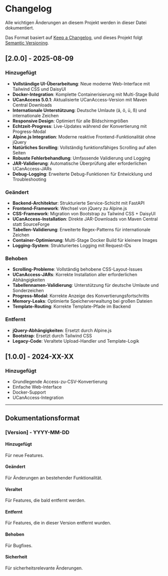 # Changelog

Alle wichtigen Änderungen an diesem Projekt werden in dieser Datei dokumentiert.

Das Format basiert auf [Keep a Changelog](https://keepachangelog.com/de/1.0.0/),
und dieses Projekt folgt [Semantic Versioning](https://semver.org/spec/v2.0.0.html).

## [2.0.0] - 2025-08-09

### Hinzugefügt
- **Vollständige UI-Überarbeitung**: Neue moderne Web-Interface mit Tailwind CSS und DaisyUI
- **Docker-Integration**: Komplette Containerisierung mit Multi-Stage Build
- **UCanAccess 5.0.1**: Aktualisierte UCanAccess-Version mit Maven Central Downloads
- **Internationale Unterstützung**: Deutsche Umlaute (ä, ö, ü, ß) und internationale Zeichen
- **Responsive Design**: Optimiert für alle Bildschirmgrößen
- **Echtzeit-Progress**: Live-Updates während der Konvertierung mit Progress-Modal
- **Alpine.js Integration**: Moderne reaktive Frontend-Funktionalität ohne jQuery
- **Natürliches Scrolling**: Vollständig funktionsfähiges Scrolling auf allen Seiten
- **Robuste Fehlerbehandlung**: Umfassende Validierung und Logging
- **JAR-Validierung**: Automatische Überprüfung aller erforderlichen UCanAccess-JARs
- **Debug-Logging**: Erweiterte Debug-Funktionen für Entwicklung und Troubleshooting

### Geändert
- **Backend-Architektur**: Strukturierte Service-Schicht mit FastAPI
- **Frontend-Framework**: Wechsel von jQuery zu Alpine.js
- **CSS-Framework**: Migration von Bootstrap zu Tailwind CSS + DaisyUI
- **UCanAccess-Installation**: Direkte JAR-Downloads von Maven Central statt SourceForge
- **Tabellen-Validierung**: Erweiterte Regex-Patterns für internationale Zeichen
- **Container-Optimierung**: Multi-Stage Docker Build für kleinere Images
- **Logging-System**: Strukturiertes Logging mit Request-IDs

### Behoben
- **Scrolling-Probleme**: Vollständig behobene CSS-Layout-Issues
- **UCanAccess-JARs**: Korrekte Installation aller erforderlichen Abhängigkeiten
- **Tabellennamen-Validierung**: Unterstützung für deutsche Umlaute und Sonderzeichen
- **Progress-Modal**: Korrekte Anzeige des Konvertierungsfortschritts
- **Memory-Leaks**: Optimierte Speicherverwaltung bei großen Dateien
- **Template-Routing**: Korrekte Template-Pfade im Backend

### Entfernt
- **jQuery-Abhängigkeiten**: Ersetzt durch Alpine.js
- **Bootstrap**: Ersetzt durch Tailwind CSS
- **Legacy-Code**: Veraltete Upload-Handler und Template-Logik

## [1.0.0] - 2024-XX-XX

### Hinzugefügt
- Grundlegende Access-zu-CSV-Konvertierung
- Einfache Web-Interface
- Docker-Support
- UCanAccess-Integration

---

## Dokumentationsformat

### [Version] - YYYY-MM-DD

#### Hinzugefügt
Für neue Features.

#### Geändert
Für Änderungen an bestehender Funktionalität.

#### Veraltet
Für Features, die bald entfernt werden.

#### Entfernt
Für Features, die in dieser Version entfernt wurden.

#### Behoben
Für Bugfixes.

#### Sicherheit
Für sicherheitsrelevante Änderungen.

